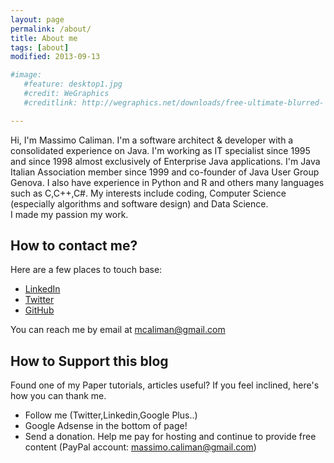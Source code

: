 ```yaml
---
layout: page
permalink: /about/
title: About me
tags: [about]
modified: 2013-09-13

#image:
   #feature: desktop1.jpg
   #credit: WeGraphics
   #creditlink: http://wegraphics.net/downloads/free-ultimate-blurred- background-pack/

---
```


Hi, I'm Massimo Caliman. 
I'm a software architect & developer with a consolidated experience on Java.
I'm working as IT specialist since 1995 and since 1998  almost exclusively of Enterprise Java applications. 
I'm Java Italian Association member since 1999 and co-founder of Java User Group Genova.
I also have experience in Python and R and others many languages such as C,C++,C#.
My interests include coding, Computer Science (especially algorithms and software design) and Data Science.  
I made my passion my work.

## How to contact me? 
Here are a few places to touch base:

* [LinkedIn](https://www.linkedin.com/in/mcaliman)
* [Twitter](http://twitter.com/mcaliman)
* [GitHub](https://github.com/mcaliman)

You can reach me by email at [mcaliman@gmail.com](mailto:mcaliman@gmail.com)


## How to Support this blog

Found one of my Paper tutorials, articles useful? If you feel inclined, here's how you can thank me.

* Follow me (Twitter,Linkedin,Google Plus..)
* Google Adsense in the bottom of page!
* Send a donation. Help me pay for hosting and continue to provide free content (PayPal account: massimo.caliman@gmail.com)